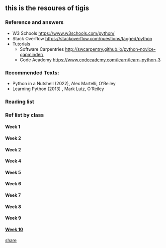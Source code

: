 ## this is the resoures of tigis

### Reference and answers
- W3 Schools https://www.w3schools.com/python/
- Stack Overflow https://stackoverflow.com/questions/tagged/python
- Tutorials
  - Software Carpentries http://swcarpentry.github.io/python-novice-gapminder/
  - Code Academy https://www.codecademy.com/learn/learn-python-3

### Recommended Texts:
- Python in a Nutshell (2022), Alex Martelli, O’Reiley
- Learning Python (2013) , Mark Lutz, O’Reiley



### Reading list
### Ref list by class
#### Week 1
#### Week 2
#### Week 2
#### Week 4
#### Week 5
#### Week 6
#### Week 7
#### Week 8
#### Week 9
#### [Week 10](./week/10.md)

[share](https://www.one-tab.com/page/y857I0oCT8OOl3R3exouSA)